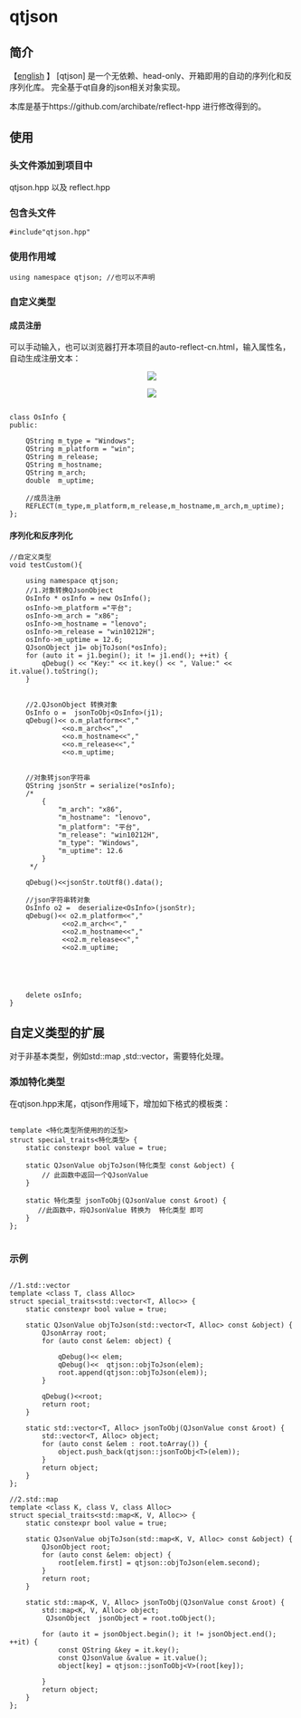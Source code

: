 # qtjson



## 简介
【[english](./README.md) 】
[qtjson] 是一个无依赖、head-only、开箱即用的自动的序列化和反序列化库。
完全基于qt自身的json相关对象实现。

本库是基于https://github.com/archibate/reflect-hpp 进行修改得到的。

## 使用

### 头文件添加到项目中
qtjson.hpp 以及 reflect.hpp

### 包含头文件


```
#include"qtjson.hpp"

```

### 使用作用域
```
using namespace qtjson; //也可以不声明
```

### 自定义类型
#### 成员注册

可以手动输入，也可以浏览器打开本项目的auto-reflect-cn.html，输入属性名，自动生成注册文本：


<p align="center">
    <img src="./img/auto-register.png" >
</p>

<p align="center">
    <img src="./img/auto-register-show.png" >
</p>


```

class OsInfo {
public:

    QString m_type = "Windows";
    QString m_platform = "win";
    QString m_release;
    QString m_hostname;
    QString m_arch;
    double  m_uptime;
	
	//成员注册
    REFLECT(m_type,m_platform,m_release,m_hostname,m_arch,m_uptime);
};

```



#### 序列化和反序列化

```
//自定义类型
void testCustom(){

    using namespace qtjson;
    //1.对象转换QJsonObject
    OsInfo * osInfo = new OsInfo();
    osInfo->m_platform ="平台";
    osInfo->m_arch = "x86";
    osInfo->m_hostname = "lenovo";
    osInfo->m_release = "win10212H";
    osInfo->m_uptime = 12.6;
    QJsonObject j1= objToJson(*osInfo);
    for (auto it = j1.begin(); it != j1.end(); ++it) {
        qDebug() << "Key:" << it.key() << ", Value:" << it.value().toString();
    }


    //2.QJsonObject 转换对象
    OsInfo o =  jsonToObj<OsInfo>(j1);
    qDebug()<< o.m_platform<<","
             <<o.m_arch<<","
             <<o.m_hostname<<","
             <<o.m_release<<","
             <<o.m_uptime;


    //对象转json字符串
    QString jsonStr = serialize(*osInfo);
    /*
        {
            "m_arch": "x86",
            "m_hostname": "lenovo",
            "m_platform": "平台",
            "m_release": "win10212H",
            "m_type": "Windows",
            "m_uptime": 12.6
        }
     */

    qDebug()<<jsonStr.toUtf8().data();

    //json字符串转对象
    OsInfo o2 =  deserialize<OsInfo>(jsonStr);
    qDebug()<< o2.m_platform<<","
             <<o2.m_arch<<","
             <<o2.m_hostname<<","
             <<o2.m_release<<","
             <<o2.m_uptime;





    delete osInfo;
}

```



## 自定义类型的扩展

对于非基本类型，例如std::map ,std::vector，需要特化处理。
### 添加特化类型
在qtjson.hpp末尾，qtjson作用域下，增加如下格式的模板类：
```

template <特化类型所使用的的泛型>
struct special_traits<特化类型> {
    static constexpr bool value = true;

    static QJsonValue objToJson(特化类型 const &object) {
        // 此函数中返回一个QJsonValue
    }

    static 特化类型 jsonToObj(QJsonValue const &root) {
       //此函数中，将QJsonValue 转换为  特化类型 即可
    }
};


```


### 示例
```

//1.std::vector
template <class T, class Alloc>
struct special_traits<std::vector<T, Alloc>> {
    static constexpr bool value = true;

    static QJsonValue objToJson(std::vector<T, Alloc> const &object) {
        QJsonArray root;
        for (auto const &elem: object) {

            qDebug()<< elem;
            qDebug()<<  qtjson::objToJson(elem);
            root.append(qtjson::objToJson(elem));
        }

        qDebug()<<root;
        return root;
    }

    static std::vector<T, Alloc> jsonToObj(QJsonValue const &root) {
        std::vector<T, Alloc> object;
        for (auto const &elem : root.toArray()) {
            object.push_back(qtjson::jsonToObj<T>(elem));
        }
        return object;
    }
};

//2.std::map
template <class K, class V, class Alloc>
struct special_traits<std::map<K, V, Alloc>> {
    static constexpr bool value = true;

    static QJsonValue objToJson(std::map<K, V, Alloc> const &object) {
        QJsonObject root;
        for (auto const &elem: object) {
            root[elem.first] = qtjson::objToJson(elem.second);
        }
        return root;
    }

    static std::map<K, V, Alloc> jsonToObj(QJsonValue const &root) {
        std::map<K, V, Alloc> object;
         QJsonObject  jsonObject = root.toObject();

        for (auto it = jsonObject.begin(); it != jsonObject.end(); ++it) {
            const QString &key = it.key();
            const QJsonValue &value = it.value();
            object[key] = qtjson::jsonToObj<V>(root[key]);

        }
        return object;
    }
};


```







